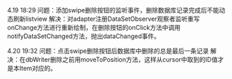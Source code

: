 4.19 18:29 问题：添加swipe删除按钮的监听事件，删除数据库记录完成后不能动态刷新listview
		   解决：对adapter注册DataSetObserver观察者监听重写onChange方法进行重新绘制，在删除按钮的onClick方法中调用notifyDataSetChanged方法，抛出dataChanged事件。

4.20 19:32 问题：点击swipe删除按钮后数据库中删除的总是最后一条记录
		   解决：在dbWriter删除之前用moveToPosition方法，这样从cursor中取到的ID值才是本Item对应的。